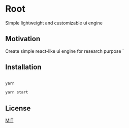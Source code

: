 # Root
Simple lightweight and customizable ui engine


## Motivation
Create simple react-like ui engine for research purpose
`

## Installation

```bash

yarn 

yarn start

```

## License

[MIT](https://choosealicense.com/licenses/mit/)


